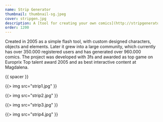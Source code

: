 ```yaml
---
name: Strip Generator
thumbnail: thumbnail-sg.jpeg
cover: stripgen.jpg
description: A [tool for creating your own comics](http://stripgenerator.com/)
order: 1200
---
```


Created in 2005 as a simple flash tool, with custom designed characters, objects and elements. Later it grew into a large community, which currently has over 350.000 registered users and has generated over 960.000 comics. The project was developed with 3fs and awarded as top game on Europrix Top talent award 2005 and as best interactive content at Magdalena.

{{ spacer }}

{{> img src="strip1.jpg" }}

{{> img src="strip2.jpg" }}

{{> img src="strip3.jpg" }}

{{> img src="strip4.jpg" }}
